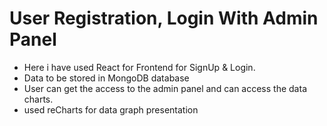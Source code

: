 # User Registration, Login With Admin Panel
- Here i have used React for Frontend for SignUp & Login.
- Data to be stored in MongoDB database
- User can get the access to  the admin panel and can access the data charts.
- used reCharts for data graph presentation  
